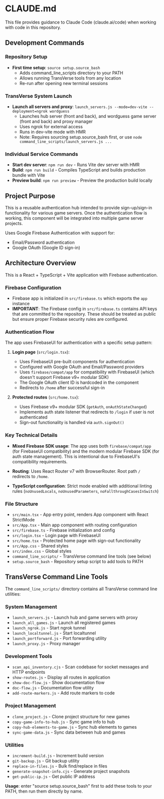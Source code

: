 # CLAUDE.md

This file provides guidance to Claude Code (claude.ai/code) when working with code in this repository.

## Development Commands

### Repository Setup
- **First time setup**: `source setup.source_bash`
  - Adds command_line_scripts directory to your PATH
  - Allows running TransVerse tools from any location
  - Re-run after opening new terminal sessions

### TransVerse System Launch
- **Launch all servers and proxy**: `launch_servers.js --mode=dev-vite --deployment=ngrok wordguess`
  - Launches hub server (front and back), and wordguess game server (front and back) and proxy manager
  - Uses ngrok for external access
  - Runs in dev-vite mode with HMR
  - Note: Requires sourcing setup.source_bash first, or use `node command_line_scripts/launch_servers.js ...`

### Individual Service Commands
- **Start dev server**: `npm run dev` - Runs Vite dev server with HMR
- **Build**: `npm run build` - Compiles TypeScript and builds production bundle with Vite
- **Preview build**: `npm run preview` - Preview the production build locally

## Project Purpose

This is a reusable authentication hub intended to provide sign-up/sign-in functionality for various game servers. Once the authentication flow is working, this component will be integrated into multiple game server projects.

Uses Google Firebase Authentication with support for:
- Email/Password authentication
- Google OAuth (Google ID sign-in)

## Architecture Overview

This is a React + TypeScript + Vite application with Firebase authentication.

### Firebase Configuration

- Firebase app is initialized in `src/firebase.ts` which exports the `app` instance
- **IMPORTANT**: The Firebase config in `src/firebase.ts` contains API keys that are committed to the repository. These should be treated as public but ensure proper Firebase security rules are configured.

### Authentication Flow

The app uses FirebaseUI for authentication with a specific setup pattern:

1. **Login page** (`src/login.tsx`):
   - Uses FirebaseUI pre-built components for authentication
   - Configured with Google OAuth and Email/Password providers
   - Uses `firebase/compat/app` for compatibility with FirebaseUI (which doesn't support Firebase v9+ modular SDK)
   - The Google OAuth client ID is hardcoded in the component
   - Redirects to `/home` after successful sign-in

2. **Protected routes** (`src/home.tsx`):
   - Uses Firebase v9+ modular SDK (`getAuth`, `onAuthStateChanged`)
   - Implements auth state listener that redirects to `/login` if user is not authenticated
   - Sign-out functionality is handled via `auth.signOut()`

### Key Technical Details

- **Mixed Firebase SDK usage**: The app uses both `firebase/compat/app` (for FirebaseUI compatibility) and the modern modular Firebase SDK (for auth state management). This is intentional due to FirebaseUI's compatibility requirements.

- **Routing**: Uses React Router v7 with BrowserRouter. Root path `/` redirects to `/home`.

- **TypeScript configuration**: Strict mode enabled with additional linting rules (`noUnusedLocals`, `noUnusedParameters`, `noFallthroughCasesInSwitch`)

### File Structure

- `src/main.tsx` - App entry point, renders App component with React StrictMode
- `src/App.tsx` - Main app component with routing configuration
- `src/firebase.ts` - Firebase initialization and config
- `src/login.tsx` - Login page with FirebaseUI
- `src/home.tsx` - Protected home page with sign-out functionality
- `src/App.css` - Shared styles
- `src/index.css` - Global styles
- `command_line_scripts/` - TransVerse command line tools (see below)
- `setup.source_bash` - Repository setup script to add tools to PATH

## TransVerse Command Line Tools

The `command_line_scripts/` directory contains all TransVerse command line utilities:

### System Management
- `launch_servers.js` - Launch hub and game servers with proxy
- `launch_all_games.js` - Launch all registered games
- `launch_ngrok.js` - Start ngrok tunnel
- `launch_localtunnel.js` - Start localtunnel
- `launch_portforward.js` - Port forwarding utility
- `launch_proxy.js` - Proxy manager

### Development Tools
- `scan_api_inventory.cjs` - Scan codebase for socket messages and HTTP endpoints
- `show-routes.js` - Display all routes in application
- `show-doc-flow.js` - Show documentation flow
- `doc-flow.js` - Documentation flow utility
- `add-route-markers.js` - Add route markers to code

### Project Management
- `clone_project.js` - Clone project structure for new games
- `copy-game-info-to-hub.js` - Sync game info to hub
- `copy-hub-elements-to-game.js` - Sync hub elements to games
- `sync-game-data.js` - Sync data between hub and games

### Utilities
- `increment-build.js` - Increment build version
- `git-backup.js` - Git backup utility
- `replace-in-files.js` - Bulk find/replace in files
- `generate-snapshot-info.cjs` - Generate project snapshots
- `get-public-ip.js` - Get public IP address

**Usage**: enter "source setup.source_bash" first to add these tools to your PATH, then run them directly by name.
